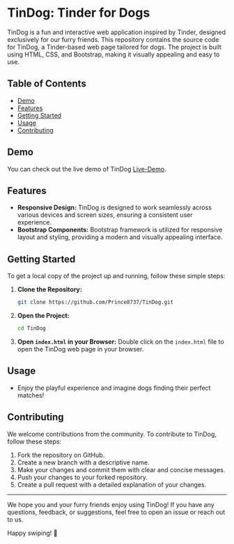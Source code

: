 # TinDog: Tinder for Dogs

TinDog is a fun and interactive web application inspired by Tinder, designed exclusively for our furry friends. This repository contains the source code for TinDog, a Tinder-based web page tailored for dogs. The project is built using HTML, CSS, and Bootstrap, making it visually appealing and easy to use.

## Table of Contents
- [Demo](#demo)
- [Features](#features)
- [Getting Started](#getting-started)
- [Usage](#usage)
- [Contributing](#contributing)

## Demo
You can check out the live demo of TinDog [Live-Demo](https://prince8737.github.io/TinDog/).

## Features
- **Responsive Design:** TinDog is designed to work seamlessly across various devices and screen sizes, ensuring a consistent user experience.
- **Bootstrap Components:** Bootstrap framework is utilized for responsive layout and styling, providing a modern and visually appealing interface.

## Getting Started
To get a local copy of the project up and running, follow these simple steps:

1. **Clone the Repository:**
   ```bash
   git clone https://github.com/Prince8737/TinDog.git
   ```

2. **Open the Project:**
   ```bash
   cd TinDog
   ```

3. **Open `index.html` in your Browser:**
   Double click on the `index.html` file to open the TinDog web page in your browser.

## Usage
- Enjoy the playful experience and imagine dogs finding their perfect matches!

## Contributing
We welcome contributions from the community. To contribute to TinDog, follow these steps:

1. Fork the repository on GitHub.
2. Create a new branch with a descriptive name.
3. Make your changes and commit them with clear and concise messages.
4. Push your changes to your forked repository.
5. Create a pull request with a detailed explanation of your changes.

---

We hope you and your furry friends enjoy using TinDog! If you have any questions, feedback, or suggestions, feel free to open an issue or reach out to us.

Happy swiping! 🐾
